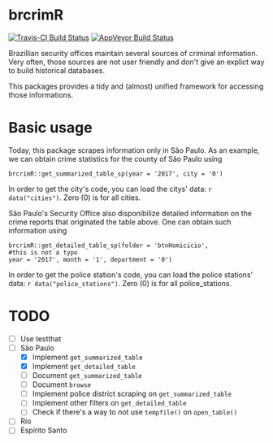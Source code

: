 # brcrimR

[![Travis-CI Build Status](https://travis-ci.org/azeloc/brcrimR.svg?branch=master)](https://travis-ci.org/jjesusfilho/brcrimR)
[![AppVeyor Build Status](https://ci.appveyor.com/api/projects/status/github//jjesusfilho/brcrimR/?branch=master&svg=true)](https://ci.appveyor.com/project/jjesusfilho/brcrimR)

Brazillian security offices maintain several sources of criminal information. Very often, those sources are not user friendly and don't give an explict way to build historical databases.

This packages provides a tidy and (almost) unified framework for accessing those informations. 

# Basic usage

Today, this package scrapes information only in São Paulo. As an example, we can obtain crime statistics for the county of São Paulo using

```{r}
brcrimR::get_summarized_table_sp(year = '2017', city = '0')
```
In order to get the city's code, you can load the citys' data: `r data("cities")`. Zero (0) is for all cities.

São Paulo's Security Office also disponibilize detailed information on the crime reports that originated the table above. One can obtain such information using

```{r}
brcrimR::get_detailed_table_sp(folder = 'btnHomicicio',
#this is not a typo
year = '2017', month = '1', department = '0')
```
In order to get the police station's code, you can load the police stations' data: `r data("police_stations")`. Zero (0) is for all police_stations.

# TODO

- [ ] Use testthat
- [ ] São Paulo
    - [X] Implement `get_summarized_table`
    - [X] Implement `get_detailed_table`
    - [ ] Document `get_summarized_table`
    - [ ] Document `browse`
    - [ ] Implement police district scraping on `get_summarized_table`
    - [ ] Implement other filters on `get_detailed_table`
    - [ ] Check if there's a way to not use `tempfile()` on `open_table()`
- [ ] Rio
- [ ] Espírito Santo
